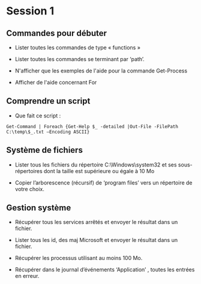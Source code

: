 # Session 1
## Commandes pour débuter* Lister toutes les commandes de type « functions »* Lister toutes les commandes se terminant par ‘path’.* N'afficher que les exemples de l'aide pour la commande Get-Process* Afficher de l'aide concernant For## Comprendre un script* Que fait ce script :```PS
Get-Command | Foreach {Get-Help $_ -detailed |Out-File -FilePath C:\temp\$_.txt –Encoding ASCII}
```## Système de fichiers* Lister tous les fichiers du répertoire C:\Windows\system32 et ses sous-répertoires dont la taille est supérieure ou égale à 10 Mo* Copier l’arborescence (récursif) de ‘program files’ vers un répertoire de votre choix.## Gestion système* Récupérer tous les services arrêtés et envoyer le résultat dans un fichier.	* Lister tous les id, des maj Microsoft et envoyer le résultat dans un fichier. * Récupérer les processus utilisant au moins 100 Mo.* Récupérer dans le journal d’événements ‘Application’ , toutes les entrées en erreur.